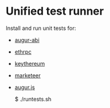 Unified test runner
===================

Install and run unit tests for:

- [augur-abi](https://github.com/AugurProject/augur-abi)
- [ethrpc](https://github.com/AugurProject/ethrpc)
- [keythereum](https://github.com/AugurProject/keythereum)
- [marketeer](https://github.com/AugurProject/marketeer)
- [augur.js](https://github.com/AugurProject/augur.js)

    $ ./runtests.sh
